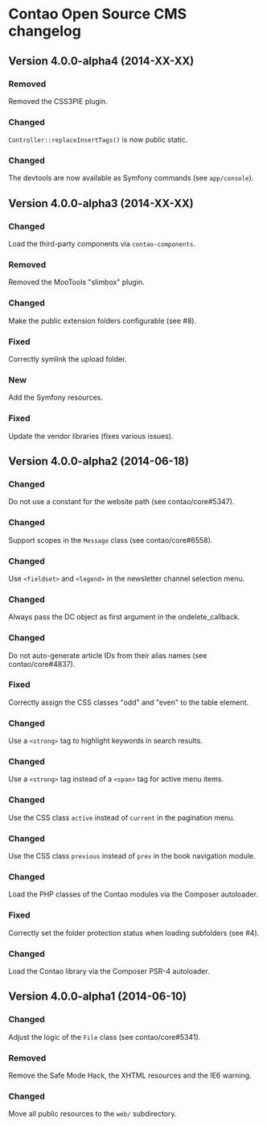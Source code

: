 Contao Open Source CMS changelog
================================

Version 4.0.0-alpha4 (2014-XX-XX)
---------------------------------

### Removed
Removed the CSS3PIE plugin.

### Changed
`Controller::replaceInsertTags()` is now public static.

### Changed
The devtools are now available as Symfony commands (see `app/console`).


Version 4.0.0-alpha3 (2014-XX-XX)
---------------------------------

### Changed
Load the third-party components via `contao-components`.

### Removed
Removed the MooTools "slimbox" plugin.

### Changed
Make the public extension folders configurable (see #8).

### Fixed
Correctly symlink the upload folder.

### New
Add the Symfony resources.

### Fixed
Update the vendor libraries (fixes various issues).


Version 4.0.0-alpha2 (2014-06-18)
---------------------------------

### Changed
Do not use a constant for the website path (see contao/core#5347).

### Changed
Support scopes in the `Message` class (see contao/core#6558).

### Changed
Use `<fieldset>` and `<legend>` in the newsletter channel selection menu.

### Changed
Always pass the DC object as first argument in the ondelete_callback.

### Changed
Do not auto-generate article IDs from their alias names (see contao/core#4837).

### Fixed
Correctly assign the CSS classes "odd" and "even" to the table element.

### Changed
Use a `<strong>` tag to highlight keywords in search results.

### Changed
Use a `<strong>` tag instead of a `<span>` tag for active menu items.

### Changed
Use the CSS class `active` instead of `current` in the pagination menu.

### Changed
Use the CSS class `previous` instead of `prev` in the book navigation module.

### Changed
Load the PHP classes of the Contao modules via the Composer autoloader.

### Fixed
Correctly set the folder protection status when loading subfolders (see #4).

### Changed
Load the Contao library via the Composer PSR-4 autoloader.


Version 4.0.0-alpha1 (2014-06-10)
---------------------------------

### Changed
Adjust the logic of the `File` class (see contao/core#5341).

### Removed
Remove the Safe Mode Hack, the XHTML resources and the IE6 warning.

### Changed
Move all public resources to the `web/` subdirectory.
